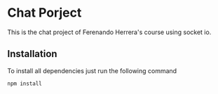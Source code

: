 # Chat Porject

This is the chat project of Ferenando Herrera's course using socket io.

## Installation

To install all dependencies just run the following command
```
npm install
```